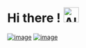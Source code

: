 # Hi there ! <img src="https://raw.githubusercontent.com/Tarikul-Islam-Anik/Animated-Fluent-Emojis/master/Emojis/Smilies/Alien.png" alt="Alien" width="35" height="35" />

[![image](https://img.shields.io/website-up-down-green-red/http/monip.org.svg)](https://liviosmd.github.io/Site_CV_React_Simard_Livio/) [![image](https://img.shields.io/badge/LinkedIn-0077B5?style=for-the-badge&logo=linkedin&logoColor=white)](
https://www.linkedin.com/public-profile/settings?trk=d_flagship3_profile_self_view_public_profile)

